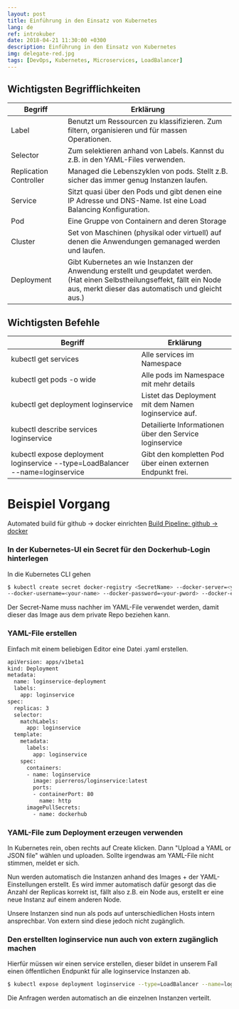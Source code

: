 ```yaml
---
layout: post
title: Einführung in den Einsatz von Kubernetes
lang: de
ref: introkuber
date: 2018-04-21 11:30:00 +0300
description: Einführung in den Einsatz von Kubernetes
img: delegate-red.jpg 
tags: [DevOps, Kubernetes, Microservices, LoadBalancer]
---
```


## Wichtigsten Begrifflichkeiten

| Begriff | Erklärung |
| ------ | ------ |
| Label | Benutzt um Ressourcen zu klassifizieren.  Zum filtern, organisieren und für massen Operationen. |
| Selector | Zum selektieren anhand von Labels. Kannst du z.B. in den YAML-Files verwenden. |
| Replication Controller | Managed die Lebenszyklen von pods. Stellt z.B. sicher das immer genug Instanzen laufen. |
| Service | Sitzt quasi über den Pods und gibt denen eine IP Adresse und DNS-Name. Ist eine Load Balancing Konfiguration. |
| Pod | Eine Gruppe von Containern and deren Storage |
| Cluster | Set von Maschinen (physikal oder virtuell) auf denen die Anwendungen gemanaged werden und laufen. |
| Deployment | Gibt Kubernetes an wie Instanzen der Anwendung erstellt und geupdatet werden. <br/> (Hat einen Selbstheilungseffekt, fällt ein Node aus, merkt dieser das automatisch und gleicht aus.) |

## Wichtigsten Befehle

| Begriff | Erklärung |
| ------ | ------ |
| kubectl get services | Alle services im Namespace |
| kubectl get pods -o wide   | Alle pods im Namespace mit mehr details |
| kubectl get deployment loginservice   | Listet das Deployment mit dem Namen loginservice auf. |
| kubectl describe services loginservice | Detailierte Informationen über den Service loginservice |
| kubectl expose deployment loginservice --type=LoadBalancer --name=loginservice | Gibt den kompletten Pod über einen externen Endpunkt frei.  |



# Beispiel Vorgang
Automated build für github -> docker einrichten <a href="https:pierrewilken.de/2018/04/21/Build-Pipeline-Docker-und-Github.html" rel="build pipeline github docker">Build Pipeline: github -> docker</a>


### In der Kubernetes-UI ein Secret für den Dockerhub-Login hinterlegen
In die Kubernetes CLI gehen
```sh
$ kubectl create secret docker-registry <SecretName> --docker-server=<your-registry-server> 
--docker-username=<your-name> --docker-password=<your-pword> --docker-email=<your-email>
```
Der Secret-Name muss nachher im YAML-File verwendet werden, damit dieser das Image aus dem private Repo beziehen kann.
### YAML-File erstellen
Einfach mit einem beliebigen Editor eine Datei .yaml erstellen.
```sh
apiVersion: apps/v1beta1
kind: Deployment
metadata:
  name: loginservice-deployment
  labels: 
    app: loginservice
spec:
  replicas: 3
  selector:
    matchLabels:
      app: loginservice
  template:
    metadata:
      labels:
        app: loginservice
    spec:
      containers:
      - name: loginservice
        image: pierreros/loginservice:latest
        ports:
        - containerPort: 80
          name: http
      imagePullSecrets:
        - name: dockerhub
```
### YAML-File zum Deployment erzeugen verwenden
In Kubernetes rein, oben rechts auf Create klicken.
Dann "Upload a YAML or JSON file" wählen und uploaden. Sollte irgendwas am YAML-File nicht stimmen, meldet er sich.

Nun werden automatisch die Instanzen anhand des Images + der YAML-Einstellungen erstellt. Es wird immer automatisch dafür gesorgt das die Anzahl der Replicas korrekt ist, fällt also z.B. ein Node aus, erstellt er eine neue Instanz auf einem anderen Node.

Unsere Instanzen sind nun als pods auf unterschiedlichen Hosts intern ansprechbar. Von extern sind diese jedoch nicht zugänglich.

### Den erstellten loginservice nun auch von extern zugänglich machen
Hierfür müssen wir einen service erstellen, dieser bildet in unserem Fall einen öffentlichen Endpunkt für alle loginservice Instanzen ab.

 ```sh
$ kubectl expose deployment loginservice --type=LoadBalancer --name=loginservice 
```

Die Anfragen werden automatisch an die einzelnen Instanzen verteilt.
